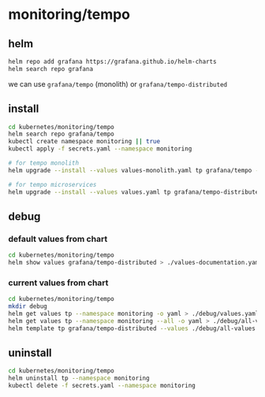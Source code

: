 # monitoring/tempo
## helm
```bash
helm repo add grafana https://grafana.github.io/helm-charts
helm search repo grafana
```
we can use `grafana/tempo` (monolith) or `grafana/tempo-distributed`

## install
```bash
cd kubernetes/monitoring/tempo
helm search repo grafana/tempo
kubectl create namespace monitoring || true
kubectl apply -f secrets.yaml --namespace monitoring

# for tempo monolith
helm upgrade --install --values values-monolith.yaml tp grafana/tempo --namespace monitoring

# for tempo microservices
helm upgrade --install --values values.yaml tp grafana/tempo-distributed --namespace monitoring
```

## debug

### default values from chart
```bash
cd kubernetes/monitoring/tempo
helm show values grafana/tempo-distributed > ./values-documentation.yaml
```

### current values from chart
```bash
cd kubernetes/monitoring/tempo
mkdir debug
helm get values tp --namespace monitoring -o yaml > ./debug/values.yaml
helm get values tp --namespace monitoring --all -o yaml > ./debug/all-values.yaml
helm template tp grafana/tempo-distributed --values ./debug/all-values.yaml > ./debug/rendered.yaml
```

## uninstall
```bash
cd kubernetes/monitoring/tempo
helm uninstall tp --namespace monitoring
kubectl delete -f secrets.yaml --namespace monitoring
```